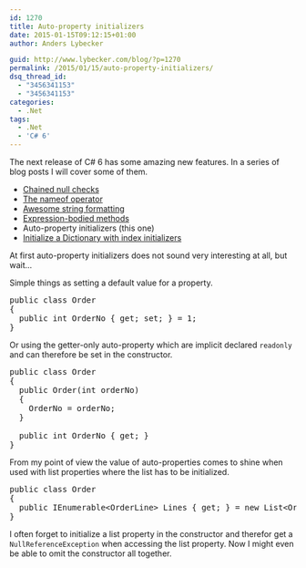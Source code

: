 ```yaml
---
id: 1270
title: Auto-property initializers
date: 2015-01-15T09:12:15+01:00
author: Anders Lybecker

guid: http://www.lybecker.com/blog/?p=1270
permalink: /2015/01/15/auto-property-initializers/
dsq_thread_id:
  - "3456341153"
  - "3456341153"
categories:
  - .Net
tags:
  - .Net
  - 'C# 6'
---
```

The next release of C# 6 has some amazing new features. In a series of blog posts I will cover some of them.

  * [Chained null checks](/blog/2015/01/06/chained-null-checks/ "Chained null checks blog post by Anders Lybecker")
  * [The nameof operator](/blog/2015/01/08/the-nameof-operator/ "The nameof operator blog post by Anders Lybecker")
  * [Awesome string formatting](/blog/2015/01/09/awesome-string-formatting/ "Awesome string formatting blog post by Anders Lybecker")
  * [Expression-bodied methods](/blog/2015/01/13/expression-bodied-methods/ "Expression-bodied methods blog post by Anders Lybecker")
  * Auto-property initializers (this one)
  * [Initialize a Dictionary with index initializers](/blog/2015/01/19/initialize-a-dictionary-with-index-initializers/ "Initialize a Dictionary with index initializers blog post by Anders Lybecker")

At first auto-property initializers does not sound very interesting at all, but wait…

Simple things as setting a default value for a property.

<pre class="brush: csharp; title: ; notranslate" title="">public class Order
{
  public int OrderNo { get; set; } = 1;
}
</pre>

Or using the getter-only auto-property which are implicit declared `readonly` and can therefore be set in the constructor.

<pre class="brush: csharp; title: ; notranslate" title="">public class Order
{
  public Order(int orderNo)
  {
    OrderNo = orderNo;
  }
  
  public int OrderNo { get; }
}
</pre>

From my point of view the value of auto-properties comes to shine when used with list properties where the list has to be initialized.

<pre class="brush: csharp; title: ; notranslate" title="">public class Order
{
  public IEnumerable&lt;OrderLine&gt; Lines { get; } = new List&lt;OrderLine&gt;();
}
</pre>

I often forget to initialize a list property in the constructor and therefor get a `NullReferenceException` when accessing the list property. Now I might even be able to omit the constructor all together.
